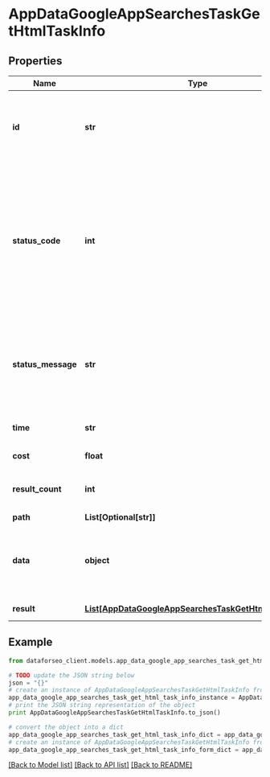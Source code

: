 # AppDataGoogleAppSearchesTaskGetHtmlTaskInfo


## Properties

Name | Type | Description | Notes
------------ | ------------- | ------------- | -------------
**id** | **str** | task identifier unique task identifier in our system in the UUID format | [optional] 
**status_code** | **int** | status code of the task generated by DataForSEO, can be within the following range: 10000-60000 you can find the full list of the response codes here | [optional] 
**status_message** | **str** | informational message of the task you can find the full list of general informational messages here | [optional] 
**time** | **str** | execution time, seconds | [optional] 
**cost** | **float** | total tasks cost, USD | [optional] 
**result_count** | **int** | number of elements in the result array | [optional] 
**path** | **List[Optional[str]]** | URL path | [optional] 
**data** | **object** | contains the same parameters that you specified in the POST request | [optional] 
**result** | [**List[AppDataGoogleAppSearchesTaskGetHtmlResultInfo]**](AppDataGoogleAppSearchesTaskGetHtmlResultInfo.md) | array of results | [optional] 

## Example

```python
from dataforseo_client.models.app_data_google_app_searches_task_get_html_task_info import AppDataGoogleAppSearchesTaskGetHtmlTaskInfo

# TODO update the JSON string below
json = "{}"
# create an instance of AppDataGoogleAppSearchesTaskGetHtmlTaskInfo from a JSON string
app_data_google_app_searches_task_get_html_task_info_instance = AppDataGoogleAppSearchesTaskGetHtmlTaskInfo.from_json(json)
# print the JSON string representation of the object
print AppDataGoogleAppSearchesTaskGetHtmlTaskInfo.to_json()

# convert the object into a dict
app_data_google_app_searches_task_get_html_task_info_dict = app_data_google_app_searches_task_get_html_task_info_instance.to_dict()
# create an instance of AppDataGoogleAppSearchesTaskGetHtmlTaskInfo from a dict
app_data_google_app_searches_task_get_html_task_info_form_dict = app_data_google_app_searches_task_get_html_task_info.from_dict(app_data_google_app_searches_task_get_html_task_info_dict)
```
[[Back to Model list]](../README.md#documentation-for-models) [[Back to API list]](../README.md#documentation-for-api-endpoints) [[Back to README]](../README.md)


